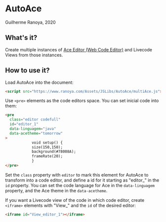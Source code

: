 # AutoAce

Guilherme Ranoya, 2020

## What's it?

Create multiple instances of [Ace Editor (Web Code Editor)](https://ace.c9.io/) and Livecode Views from those instances.

## How to use it?

Load AutoAce into the document:

```html
<script src="https://www.ranoya.com/Assets/JSLibs/AutoAce/multiAce.js"></script>
```

Use `<pre>` elements as the code editors space. You can set inicial code into them:

```html
<pre
  class="editor codefull"
  id="editor_1"
  data-linguagem="java"
  data-acetheme="tomorrow"
>
            void setup() {
            size(150,150);
            background(#78008A);
            frameRate(20);
            }
</pre>
```

Set the `class` property with `editor` to mark this element for AutoAce to transform into a code editor, and define a id for it starting as "editor\_" in the `id` property. You can set the code language for Ace in the `data-linguagem` property, and the Ace theme in the `data-acetheme`.

If you want a Livecode view of the code in which code editor, create `<iframe>` elements with "View\_" and the `id` of the desired editor:

```html
<iframe id="View_editor_1"></iframe>
```
